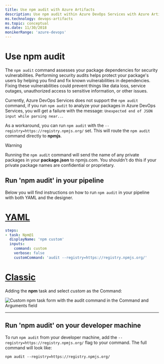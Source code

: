 ```yaml
---
title: Use npm audit with Azure Artifacts
description: Use npm audit within Azure DevOps Services with Azure Artifacts
ms.technology: devops-artifacts
ms.topic: conceptual
ms.date: 11/30/2018
monikerRange: 'azure-devops'
---
```


# Use npm audit

The `npm audit` command assesses your package dependencies for security vulnerabilities. Performing security audits helps protect your package's users by helping you find and fix known vulnerabilities in dependencies. Fixing these vulnerabilities could prevent things like data loss, service outages, unauthorized access to sensitive information, or other issues.

Currently, Azure DevOps Services does not support the `npm audit` command, if you run `npm audit` to analyze your packages in Azure DevOps Services, you will get a failure with the message: `Unexpected end of JSON input while parsing near..`.

As a workaround, you can run `npm audit` with the `--registry=https://registry.npmjs.org/` set. This will route the `npm audit` command directly to **npmjs**.

> [!WARNING]
> Running the `npm audit` command will send the name of any private packages in your **package.json** to npmjs.com. You shouldn't do this if your private package names are confidential or proprietary.

## Run 'npm audit' in your pipeline

Below you will find instructions on how to run `npm audit` in your pipeline with both YAML and the designer.

# [YAML](#tab/yaml)

```yaml
steps:
- task: Npm@1
  displayName: 'npm custom'
  inputs:
    command: custom
    verbose: false
    customCommand: 'audit --registry=https://registry.npmjs.org/'
```

# [Classic](#tab/classic)

Adding the **npm** task and select _custom_ as the Command:

![Custom npm task form with the audit command in the Command and Arguments field](media/npm-audit-task.png)

---

## Run 'npm audit' on your developer machine

To run `npm audit` from your developer machine, add the `--registry=https://registry.npmjs.org/` flag to your command. The full command will look like:

```
npm audit --registry=https://registry.npmjs.org/
```
